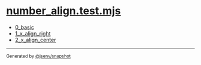 # [number_align.test.mjs](../number_align.test.mjs)


- [0_basic](0_basic/0_basic.md)
- [1_x_align_right](1_x_align_right/1_x_align_right.md)
- [2_x_align_center](2_x_align_center/2_x_align_center.md)

---

<sub>
  Generated by <a href="https://github.com/jsenv/core/tree/main/packages/independent/snapshot">@jsenv/snapshot</a>
</sub>
